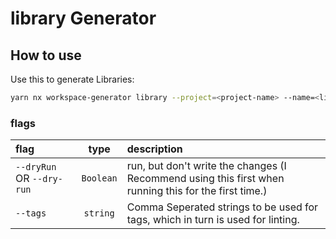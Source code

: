 # library Generator

## How to use

Use this to generate Libraries:

```sh
yarn nx workspace-generator library --project=<project-name> --name=<library-name> <flags>
```

### flags

| flag  | type | description |
| :--- | :---: | :---    |
| `--dryRun` OR `--dry-run` | `Boolean` | run, but don't write the changes (I  Recommend using this first when running this for the first time.) |
| `--tags` | `string` | Comma Seperated strings to be used for tags, which in turn is used for linting. |
